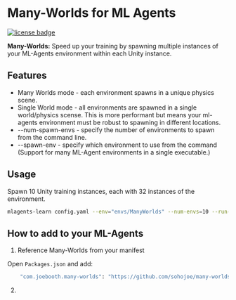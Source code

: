 # Many-Worlds for ML Agents

[![license badge](https://img.shields.io/badge/license-Apache--2.0-green.svg)](LICENSE)

**Many-Worlds:** Speed up your training by spawning multiple instances of your ML-Agents environment within each Unity instance.

## Features

- Many Worlds mode - each environment spawns in a unique physics scene.
- Single World mode - all environments are spawned in a single world/physics scense. This is more performant but means your ml-agents environment must be robust to spawning in different locations.
- --num-spawn-envs - specify the number of environments to spawn from the command line.
- --spawn-env - specify which environment to use from the command (Support for many ML-Agent environments in a single executable.)

## Usage

Spawn 10 Unity training instances, each with 32 instances of the environment.

``` bash
mlagents-learn config.yaml --env="envs/ManyWorlds" --num-envs=10 --run-id=10x32worlds-001 --no-graphics --env-args --spawn-env=SingleWorld --num-spawn-envs=32
```

## How to add to your ML-Agents

1. Reference Many-Worlds from your manifest

Open ```Packages.json``` and add:
``` bash
    "com.joebooth.many-worlds": "https://github.com/sohojoe/many-worlds.git?path=/com.joebooth.many-worlds"
```

2. 
